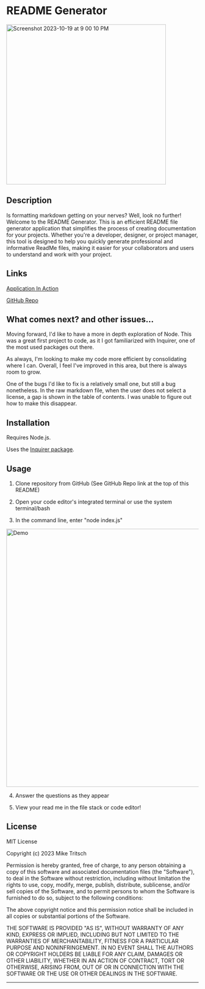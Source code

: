 # README Generator

<img width="418" alt="Screenshot 2023-10-19 at 9 00 10 PM" src="https://github.com/MikeTritsch/readme-generator/assets/122573481/62d40155-2324-41a7-a0bf-66648457a6f0">

## Description

Is formatting markdown getting on your nerves? Well, look no further! Welcome to the README Generator. This is an efficient README file generator application that simplifies the process of creating documentation for your projects. Whether you're a developer, designer, or project manager, this tool is designed to help you quickly generate professional and informative ReadMe files, making it easier for your collaborators and users to understand and work with your project.

## Links

[Application In Action](https://drive.google.com/file/d/1sZ6C8VkG5YKn00aznHa4pCiHMhpWk-Gc/view?usp=sharing)

[GitHub Repo](https://github.com/MikeTritsch/readme-generator)

## What comes next? and other issues...

Moving forward, I'd like to have a more in depth exploration of Node. This was a great first project to code, as it I got familiarized with Inquirer, one of the most used packages out there.

As always, I'm looking to make my code more efficient by consolidating where I can. Overall, I feel I've improved in this area, but there is always room to grow.

One of the bugs I'd like to fix is a relatively small one, but still a bug nonetheless. In the raw markdown file, when the user does not select a license, a gap is shown in the table of contents. I was unable to figure out how to make this disappear.

## Installation

Requires Node.js.

Uses the [Inquirer package](https://www.npmjs.com/package/inquirer/v/8.2.4).

## Usage

1. Clone repository from GitHub (See GitHub Repo link at the top of this README)

2. Open your code editor's integrated terminal or use the system terminal/bash

3. In the command line, enter "node index.js"

<img width="674" alt="Demo" src="https://github.com/MikeTritsch/readme-generator/assets/122573481/4edb5c3d-455f-4d9e-ae80-17a62f9d49f1">

4. Answer the questions as they appear

5. View your read me in the file stack or code editor!

## License

MIT License

Copyright (c) 2023 Mike Tritsch

Permission is hereby granted, free of charge, to any person obtaining a copy
of this software and associated documentation files (the "Software"), to deal
in the Software without restriction, including without limitation the rights
to use, copy, modify, merge, publish, distribute, sublicense, and/or sell
copies of the Software, and to permit persons to whom the Software is
furnished to do so, subject to the following conditions:

The above copyright notice and this permission notice shall be included in all
copies or substantial portions of the Software.

THE SOFTWARE IS PROVIDED "AS IS", WITHOUT WARRANTY OF ANY KIND, EXPRESS OR
IMPLIED, INCLUDING BUT NOT LIMITED TO THE WARRANTIES OF MERCHANTABILITY,
FITNESS FOR A PARTICULAR PURPOSE AND NONINFRINGEMENT. IN NO EVENT SHALL THE
AUTHORS OR COPYRIGHT HOLDERS BE LIABLE FOR ANY CLAIM, DAMAGES OR OTHER
LIABILITY, WHETHER IN AN ACTION OF CONTRACT, TORT OR OTHERWISE, ARISING FROM,
OUT OF OR IN CONNECTION WITH THE SOFTWARE OR THE USE OR OTHER DEALINGS IN THE
SOFTWARE.

---